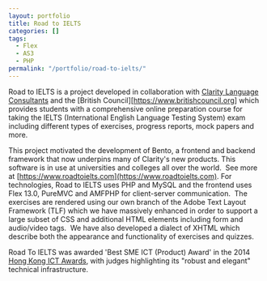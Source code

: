 ```yaml
---
layout: portfolio
title: Road to IELTS
categories: []
tags:
  - Flex
  - AS3
  - PHP
permalink: "/portfolio/road-to-ielts/"
---
```


Road to IELTS is a project developed in collaboration with [Clarity Language Consultants](https://www.clarityenglish.com/) and the [British Council][https://www.britishcouncil.org] which provides students with a comprehensive online preparation course for taking the IELTS (International English Language Testing System) exam including different types of exercises, progress reports, mock papers and more.

This project motivated the development of Bento, a frontend and backend framework that now underpins many of Clarity's new products. This software is in use at universities and colleges all over the world.  See more at [https://www.roadtoielts.com](https://www.roadtoielts.com). For technologies, Road to IELTS uses PHP and MySQL and the frontend uses Flex 13.0, PureMVC and AMFPHP for client-server communication.  The exercises are rendered using our own branch of the Adobe Text Layout Framework (TLF) which we have massively enhanced in order to support a large subset of CSS and additional HTML elements including form and audio/video tags.  We have also developed a dialect of XHTML which describe both the appearance and functionality of exercises and quizzes.

Road To IELTS was awarded 'Best SME ICT (Product) Award' in the 2014 [Hong Kong ICT Awards](https://www.hkictawards.hk/), with judges highlighting its "robust and elegant" technical infrastructure.
